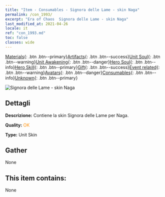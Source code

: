 ```yaml
---
title: "Item - Consumables - Signora delle Lame - skin Naga"
permalink: /con_1993/
excerpt: "Era of Chaos  Signora delle Lame - skin Naga"
last_modified_at: 2021-04-26
locale: it
ref: "con_1993.md"
toc: false
classes: wide
---
```

 [Materials](/ItemsIT/){: .btn .btn--primary}[Artifacts](/ItemsIT/Artifacts/){: .btn .btn--success}[Unit Soul](/ItemsIT/UnitSoul/){: .btn .btn--warning}[Unit Awakening](/ItemsIT/UnitAwakening/){: .btn .btn--danger}[Hero Soul](/ItemsIT/HeroSoul/){: .btn .btn--info}[Hero Skill](/ItemsIT/HeroSkill/){: .btn .btn--primary}[Gift](/ItemsIT/Gift/){: .btn .btn--success}[Event related](/ItemsIT/Events/){: .btn .btn--warning}[Avatars](/ItemsIT/Avatars/){: .btn .btn--danger}[Consumables](/ItemsIT/Consumables/){: .btn .btn--info}[Unknown](/ItemsIT/Unknown/){: .btn .btn--primary}

 ![Signora delle Lame - skin Naga](/images/u/ti_najia.jpg)

## Dettagli
 **Descrizione:** Contiene la skin Signora delle Lame per Naga.

 **Quality:** <span style="color: #FF8C00">OK</span>

 **Type:** Unit Skin

## Gather

  None

## This item contains:

  None


